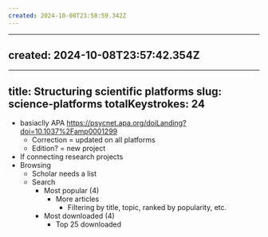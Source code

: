 ```yaml
---
created: 2024-10-08T23:58:59.342Z
---
```

---
created: 2024-10-08T23:57:42.354Z
---
---
title: Structuring scientific platforms
slug: science-platforms
totalKeystrokes: 24
---
- basiaclly APA https://psycnet.apa.org/doiLanding?doi=10.1037%2Famp0001299
	- Correction = updated on all platforms
	- Edition? = new project
- If connecting research projects
- Browsing
	- Scholar needs a list
	- Search
		- Most popular (4)
			- More articles
				- Filtering by title, topic, ranked by popularity, etc.
		- Most downloaded (4)
			- Top 25 downloaded